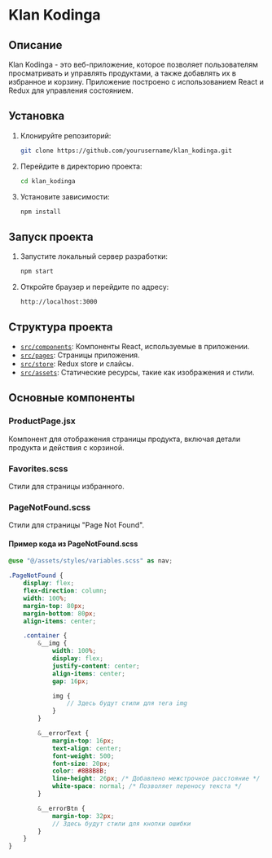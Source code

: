 # Klan Kodinga

## Описание
Klan Kodinga - это веб-приложение, которое позволяет пользователям просматривать и управлять продуктами, а также добавлять их в избранное и корзину. Приложение построено с использованием React и Redux для управления состоянием.

## Установка

1. Клонируйте репозиторий:
    ```sh
    git clone https://github.com/yourusername/klan_kodinga.git
    ```

2. Перейдите в директорию проекта:
    ```sh
    cd klan_kodinga
    ```

3. Установите зависимости:
    ```sh
    npm install
    ```

## Запуск проекта

1. Запустите локальный сервер разработки:
    ```sh
    npm start
    ```

2. Откройте браузер и перейдите по адресу:
    ```
    http://localhost:3000
    ```

## Структура проекта

- [`src/components`](command:_github.copilot.openRelativePath?%5B%7B%22scheme%22%3A%22file%22%2C%22authority%22%3A%22%22%2C%22path%22%3A%22%2Fc%3A%2FUsers%2Fvladi%2FDesktop%2FTelRan%2Fklan_kodinga%2Fsrc%2Fcomponents%22%2C%22query%22%3A%22%22%2C%22fragment%22%3A%22%22%7D%2C%2248fdd741-271c-4401-b9f8-c8caa1ad89d3%22%5D "c:\Users\vladi\Desktop\TelRan\klan_kodinga\src\components"): Компоненты React, используемые в приложении.
- [`src/pages`](command:_github.copilot.openRelativePath?%5B%7B%22scheme%22%3A%22file%22%2C%22authority%22%3A%22%22%2C%22path%22%3A%22%2Fc%3A%2FUsers%2Fvladi%2FDesktop%2FTelRan%2Fklan_kodinga%2Fsrc%2Fpages%22%2C%22query%22%3A%22%22%2C%22fragment%22%3A%22%22%7D%2C%2248fdd741-271c-4401-b9f8-c8caa1ad89d3%22%5D "c:\Users\vladi\Desktop\TelRan\klan_kodinga\src\pages"): Страницы приложения.
- [`src/store`](command:_github.copilot.openRelativePath?%5B%7B%22scheme%22%3A%22file%22%2C%22authority%22%3A%22%22%2C%22path%22%3A%22%2Fc%3A%2FUsers%2Fvladi%2FDesktop%2FTelRan%2Fklan_kodinga%2Fsrc%2Fstore%22%2C%22query%22%3A%22%22%2C%22fragment%22%3A%22%22%7D%2C%2248fdd741-271c-4401-b9f8-c8caa1ad89d3%22%5D "c:\Users\vladi\Desktop\TelRan\klan_kodinga\src\store"): Redux store и слайсы.
- [`src/assets`](command:_github.copilot.openRelativePath?%5B%7B%22scheme%22%3A%22file%22%2C%22authority%22%3A%22%22%2C%22path%22%3A%22%2Fc%3A%2FUsers%2Fvladi%2FDesktop%2FTelRan%2Fklan_kodinga%2Fsrc%2Fassets%22%2C%22query%22%3A%22%22%2C%22fragment%22%3A%22%22%7D%2C%2248fdd741-271c-4401-b9f8-c8caa1ad89d3%22%5D "c:\Users\vladi\Desktop\TelRan\klan_kodinga\src\assets"): Статические ресурсы, такие как изображения и стили.

## Основные компоненты

### ProductPage.jsx
Компонент для отображения страницы продукта, включая детали продукта и действия с корзиной.

### Favorites.scss
Стили для страницы избранного.

### PageNotFound.scss
Стили для страницы "Page Not Found".

#### Пример кода из PageNotFound.scss
```scss
@use "@/assets/styles/variables.scss" as nav;

.PageNotFound {
    display: flex;
    flex-direction: column;
    width: 100%;
    margin-top: 80px;
    margin-bottom: 80px;
    align-items: center;

    .container {
        &__img {
            width: 100%;
            display: flex;
            justify-content: center;
            align-items: center;
            gap: 16px;

            img {
                // Здесь будут стили для тега img
            }
        }

        &__errorText {
            margin-top: 16px;
            text-align: center;
            font-weight: 500;
            font-size: 20px;
            color: #8B8B8B;
            line-height: 26px; /* Добавлено межстрочное расстояние */
            white-space: normal; /* Позволяет переносу текста */
        }

        &__errorBtn {
            margin-top: 32px;
            // Здесь будут стили для кнопки ошибки
        }
    }
}